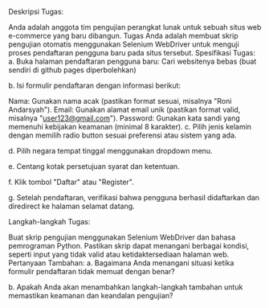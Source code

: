 Deskripsi Tugas:

Anda adalah anggota tim pengujian perangkat lunak untuk sebuah situs web e-commerce yang baru dibangun. Tugas Anda adalah membuat skrip pengujian otomatis menggunakan Selenium WebDriver untuk menguji proses pendaftaran pengguna baru pada situs tersebut.
Spesifikasi Tugas:
a. Buka halaman pendaftaran pengguna baru: Cari websitenya bebas (buat sendiri di github pages diperbolehkan)

b. Isi formulir pendaftaran dengan informasi berikut:

Nama: Gunakan nama acak (pastikan format sesuai, misalnya "Roni Andarsyah").
Email: Gunakan alamat email unik (pastikan format valid, misalnya "user123@gmail.com").
Password: Gunakan kata sandi yang memenuhi kebijakan keamanan (minimal 8 karakter).
c. Pilih jenis kelamin dengan memilih radio button sesuai preferensi atau sistem yang ada.

d. Pilih negara tempat tinggal menggunakan dropdown menu.

e. Centang kotak persetujuan syarat dan ketentuan.

f. Klik tombol "Daftar" atau "Register".

g. Setelah pendaftaran, verifikasi bahwa pengguna berhasil didaftarkan dan diredirect ke halaman selamat datang.

Langkah-langkah Tugas:

Buat skrip pengujian menggunakan Selenium WebDriver dan bahasa pemrograman Python.
Pastikan skrip dapat menangani berbagai kondisi, seperti input yang tidak valid atau ketidaktersediaan halaman web.
Pertanyaan Tambahan:
a. Bagaimana Anda menangani situasi ketika formulir pendaftaran tidak memuat dengan benar?

b. Apakah Anda akan menambahkan langkah-langkah tambahan untuk memastikan keamanan dan keandalan pengujian?
